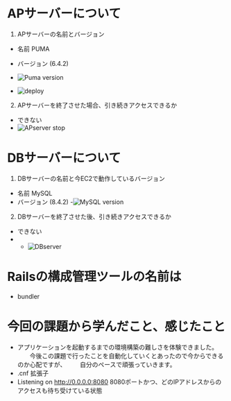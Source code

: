 # APサーバーについて
1. APサーバーの名前とバージョン
  - 名前 PUMA
  - バージョン (6.4.2)
  - ![Puma version](https://github.com/user-attachments/assets/c57a2619-1b0b-4f87-bb7c-c7e14bbad753)

  - ![deploy](https://github.com/user-attachments/assets/f5d475fb-9c67-4ebd-bc21-4842f1885cbb)


2. APサーバーを終了させた場合、引き続きアクセスできるか
  - できない
  - ![APserver stop](https://github.com/user-attachments/assets/e9eddc7a-93d5-4852-8864-0cf7a9cc4d84)

# DBサーバーについて
1. DBサーバーの名前と今EC2で動作しているバージョン
  - 名前 MySQL
  - バージョン (8.4.2)
  -![MySQL version](https://github.com/user-attachments/assets/d762fa16-68ed-4d2c-823a-7846b3d44a4d)


2. DBサーバーを終了させた後、引き続きアクセスできるか
  - できない
  - -  ![DBserver](https://github.com/user-attachments/assets/cd17a1c3-fa0a-4278-bb2c-f992f8a528c1)


# Railsの構成管理ツールの名前は
  - bundler

# 今回の課題から学んだこと、感じたこと
  - アプリケーションを起動するまでの環境構築の難しさを体験できました。
　　今後この課題で行ったことを自動化していくとあったので今からできるのか心配ですが、
　　自分のペースで頑張っていきます。
  - .cnf  拡張子
  - Listening on http://0.0.0.0:8080    8080ポートかつ、どのIPアドレスからのアクセスも待ち受けている状態
